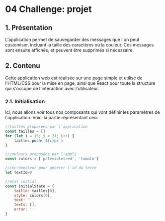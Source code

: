 # 04 Challenge: projet

## 1. Présentation

L'application permet de sauvegarder des messages que l'on peut 
customiser, incluant la taille des caractères ou la couleur.
Ces messages sont ensuite affichés, et peuvent être supprimés si
nécessaire.


## 2. Contenu

Cette application web est réalisée sur une page simple et utilise
de l'HTML/CSS pour la mise en page, ainsi que React pour toute la 
structure qui s'occupe de l'interaction avec l'utilisateur. 

### 2.1. Initialisation

Ici, nous allons voir tous nos composants qui vont définir les paramètres
de l'application. Voici la partie représentant ceci.

```js
//tailles proposées par l'application
const tailles = []
for (let i = 15; i < 21; i++) {
    tailles.push(`${i}px`)
}

//couleurs proposées par l'appli
const colors = ['palevioletred', 'tomato']

//incrémenteur pour générer l'id du texte
let textId=0

//état initial
const initialState = {
    taille: tailles[0],
    style: colors[0],
    text: '',
    texts: [],
    error: ''
}
```